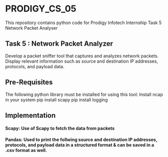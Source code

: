 # PRODIGY_CS_05
This repository contains python code for Prodigy Infotech Internship Task 5 Network Packet Analyser

## Task 5 : Network Packet Analyzer
Develop a packet sniffer tool that captures and analyzes network packets. Display relevant information such as source and destination IP addresses, protocols, and payload data.

## Pre-Requisites
The following python library must be installed for using this tool:
Install ncap in your system
pip install scapy
pip install logging

## Implementation
#### Scapy: Use of Scapy to fetch the data from packets
#### Pandas: Used to print the follwing source and destination IP addresses, protocols, and payload data in a structured format & can be saved in a .csv format as well.
